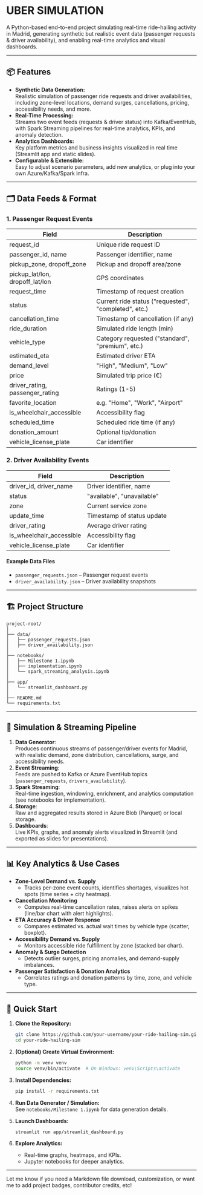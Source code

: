 # UBER SIMULATION

A Python-based end-to-end project simulating real-time ride-hailing activity in Madrid, generating synthetic but realistic event data (passenger requests & driver availability), and enabling real-time analytics and visual dashboards.

---

## 📦 Features

- **Synthetic Data Generation:**  
  Realistic simulation of passenger ride requests and driver availabilities, including zone-level locations, demand surges, cancellations, pricing, accessibility needs, and more.
- **Real-Time Processing:**  
  Streams two event feeds (requests & driver status) into Kafka/EventHub, with Spark Streaming pipelines for real-time analytics, KPIs, and anomaly detection.
- **Analytics Dashboards:**  
  Key platform metrics and business insights visualized in real time (Streamlit app and static slides).
- **Configurable & Extensible:**  
  Easy to adjust scenario parameters, add new analytics, or plug into your own Azure/Kafka/Spark infra.

---

## 🗂️ Data Feeds & Format

### 1. Passenger Request Events

| Field                  | Description                                   |
|------------------------|-----------------------------------------------|
| request_id             | Unique ride request ID                        |
| passenger_id, name     | Passenger identifier, name                    |
| pickup_zone, dropoff_zone | Pickup and dropoff area/zone              |
| pickup_lat/lon, dropoff_lat/lon | GPS coordinates                      |
| request_time           | Timestamp of request creation                 |
| status                 | Current ride status ("requested", "completed", etc.) |
| cancellation_time      | Timestamp of cancellation (if any)            |
| ride_duration          | Simulated ride length (min)                   |
| vehicle_type           | Category requested ("standard", "premium", etc.) |
| estimated_eta          | Estimated driver ETA                          |
| demand_level           | "High", "Medium", "Low"                       |
| price                  | Simulated trip price (€)                      |
| driver_rating, passenger_rating | Ratings (1-5)                      |
| favorite_location      | e.g. "Home", "Work", "Airport"                |
| is_wheelchair_accessible | Accessibility flag                          |
| scheduled_time         | Scheduled ride time (if any)                  |
| donation_amount        | Optional tip/donation                         |
| vehicle_license_plate  | Car identifier                                |

### 2. Driver Availability Events

| Field                   | Description                                  |
|-------------------------|----------------------------------------------|
| driver_id, driver_name  | Driver identifier, name                      |
| status                  | "available", "unavailable"                   |
| zone                    | Current service zone                         |
| update_time             | Timestamp of status update                   |
| driver_rating           | Average driver rating                        |
| is_wheelchair_accessible| Accessibility flag                           |
| vehicle_license_plate   | Car identifier                               |

#### Example Data Files

- `passenger_requests.json` – Passenger request events
- `driver_availability.json` – Driver availability snapshots

---

## 🏗️ Project Structure

```
project-root/
│
├── data/
│   ├── passenger_requests.json
│   ├── driver_availability.json
│
├── notebooks/
│   ├── Milestone 1.ipynb
│   ├── implementation.ipynb
│   └── spark_streaming_analysis.ipynb
│
├── app/
│   └── streamlit_dashboard.py
│
├── README.md
└── requirements.txt
```

---

## 🚦 Simulation & Streaming Pipeline

1. **Data Generator**:  
   Produces continuous streams of passenger/driver events for Madrid, with realistic demand, zone distribution, cancellations, surge, and accessibility needs.
2. **Event Streaming**:  
   Feeds are pushed to Kafka or Azure EventHub topics (`passenger_requests`, `drivers_availability`).
3. **Spark Streaming**:  
   Real-time ingestion, windowing, enrichment, and analytics computation (see notebooks for implementation).
4. **Storage**:  
   Raw and aggregated results stored in Azure Blob (Parquet) or local storage.
5. **Dashboards**:  
   Live KPIs, graphs, and anomaly alerts visualized in Streamlit (and exported as slides for presentations).

---

## 📊 Key Analytics & Use Cases

- **Zone-Level Demand vs. Supply**  
  - Tracks per-zone event counts, identifies shortages, visualizes hot spots (time series + city heatmap).
- **Cancellation Monitoring**  
  - Computes real-time cancellation rates, raises alerts on spikes (line/bar chart with alert highlights).
- **ETA Accuracy & Driver Response**  
  - Compares estimated vs. actual wait times by vehicle type (scatter, boxplot).
- **Accessibility Demand vs. Supply**  
  - Monitors accessible ride fulfillment by zone (stacked bar chart).
- **Anomaly & Surge Detection**  
  - Detects outlier surges, pricing anomalies, and demand-supply imbalances.
- **Passenger Satisfaction & Donation Analytics**  
  - Correlates ratings and donation patterns by time, zone, and vehicle type.

---

## 🚀 Quick Start

1. **Clone the Repository:**
    ```sh
    git clone https://github.com/your-username/your-ride-hailing-sim.git
    cd your-ride-hailing-sim
    ```
2. **(Optional) Create Virtual Environment:**
    ```sh
    python -m venv venv
    source venv/bin/activate  # On Windows: venv\Scripts\activate
    ```
3. **Install Dependencies:**
    ```sh
    pip install -r requirements.txt
    ```
4. **Run Data Generator / Simulation:**  
   See `notebooks/Milestone 1.ipynb` for data generation details.

5. **Launch Dashboards:**  
   ```sh
   streamlit run app/streamlit_dashboard.py
   ```

6. **Explore Analytics:**  
   - Real-time graphs, heatmaps, and KPIs.
   - Jupyter notebooks for deeper analytics.


---

Let me know if you need a Markdown file download, customization, or want me to add project badges, contributor credits, etc!


